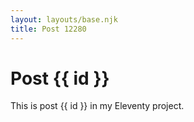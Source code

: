 ```yaml
---
layout: layouts/base.njk
title: Post 12280
---
```


# Post {{ id }}

This is post {{ id }} in my Eleventy project.
